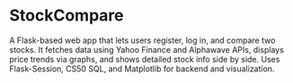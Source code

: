 # StockCompare
A Flask-based web app that lets users register, log in, and compare two stocks. It fetches data using Yahoo Finance and Alphawave APIs, displays price trends via graphs, and shows detailed stock info side by side. Uses Flask-Session, CS50 SQL, and Matplotlib for backend and visualization.
